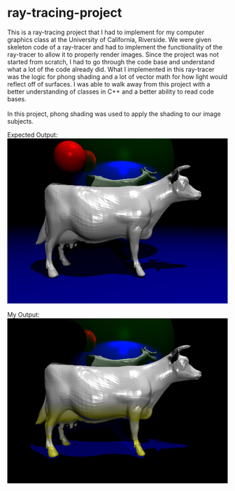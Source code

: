# ray-tracing-project
This is a ray-tracing project that I had to implement for my computer graphics class at the University of California, Riverside. We were given skeleton code of a ray-tracer and had to implement the functionality of the ray-tracer to allow it to properly render images. Since the project was not started from scratch, I had to go through the code base and understand what a lot of the code already did. What I implemented in this ray-tracer was the logic for phong shading and a lot of vector math for how light would reflect off of surfaces. I was able to walk away from this project with a better understanding of classes in C++ and a better ability to read code bases.
<br>
<br>
In this project, phong shading was used to apply the shading to our image subjects.



Expected Output:
<br>
<img src="file.png" width=550>

My Output:
<br>
<img src="diff.png" width=550>
